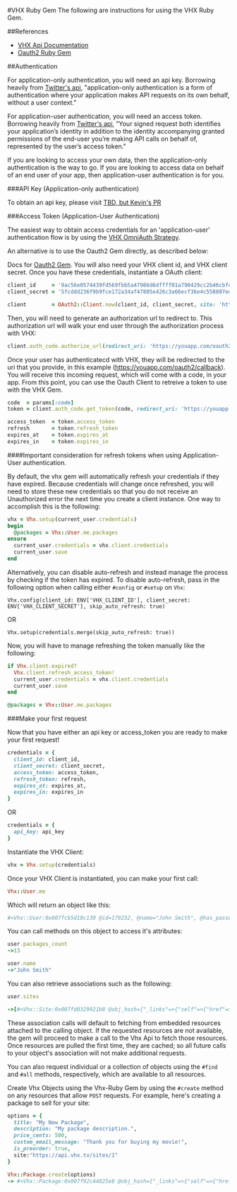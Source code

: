 #VHX Ruby Gem
The following are instructions for using the VHX Ruby Gem.

##References
* [VHX Api Documentation](http://dev.vhx.tv/docs/api/)
* [Oauth2 Ruby Gem](https://github.com/intridea/oauth2)

##Authentication

For application-only authentication, you will need an api key. Borrowing heavily from [Twitter's api](https://dev.twitter.com/oauth), "application-only authentication is a form of authentication where your application makes API requests on its own behalf, without a user context."

For application-user authentication, you will need an access token. Borrowing heavily from [Twitter's api](https://dev.twitter.com/oauth), "Your signed request both identifies your application’s identity in addition to the identity accompanying granted permissions of the end-user you’re making API calls on behalf of, represented by the user’s access token."

If you are looking to access your own data, then the application-only authentication is the way to go. If you are looking to access data on behalf of an end user of your app, then application-user authentication is for you.

###API Key (Application-only authentication)

To obtain an api key, please visit [TBD, but Kevin's PR](https://github.com/vhx/crystal/pull/1073)

###Access Token (Application-User Authentication)

The easiest way to obtain access credentials for an 'application-user' authentication flow is by using the [VHX OmniAuth Strategy](https://github.com/vhx/omniauth-vhx).

An alternative is to use the Oauth2 Gem directly, as described below:

Docs for [Oauth2 Gem](https://github.com/intridea/oauth2). You will also need your VHX client id, and VHX client secret. Once you have these credentials, instantiate a OAuth client:

```ruby
client_id     = '9ac56e0574439fd569fbb5a47986d6dffff01a790429cc2b46cbfdd5e47f59ee'
client_secret = '5fcddd236f9b9fce172a34af47805e426c3a66ecf36e4c558807edcc2d52a389'

client        = OAuth2::Client.new(client_id, client_secret, site: 'https://api.vhx.tv')
```

Then, you will need to generate an authorization url to redirect to. This authorization url will walk your end user through the authorization process with VHX:

```ruby
client.auth_code.authorize_url(redirect_uri: 'https://youapp.com/oauth2/callback')
```

Once your user has authenticatecd with VHX, they will be redirected to the uri that you provide, in this example (https://youapp.com/oauth2/callback). You will receive this incoming request, which will come with a code, in your app. From this point, you can use the Oauth Client to retreive a token to use with the VHX Gem.

```ruby
code  = params[:code]
token = client.auth_code.get_token(code, redirect_uri: 'https://youapp.com/oauth2/callback', grant_type: 'authorization_code')

access_token  = token.access_token
refresh       = token.refresh_token
expires_at    = token.expires_at
expires_in    = token.expires_in
```

####Important consideration for refresh tokens when using Application-User authentication.

By default, the vhx gem will automatically refresh your credentials if they have expired. Because credentials will change once refreshed, you will need to store these new credentials so that you do not receive an Unauthorized error the next time you create a client instance. One way to accomplish this is the following:

```ruby
vhx = Vhx.setup(current_user.credentials)
begin
  @packages = Vhx::User.me.packages
ensure
  current_user.credentials = vhx.client.credentials
  current_user.save
end
```

Alternatively, you can disable auto-refresh and instead manage the process by checking if the token has expired. To disable auto-refresh, pass in the following option when calling either `#config` or `#setup` on `Vhx`:

`Vhx.config(client_id: ENV['VHX_CLIENT_ID'], client_secret: ENV['VHX_CLIENT_SECRET'], skip_auto_refresh: true)`

OR

`Vhx.setup(credentials.merge(skip_auto_refresh: true))`

Now, you will have to manage refreshing the token manually like the following:

```ruby
if Vhx.client.expired?
  Vhx.client.refresh_access_token!
  current_user.credentials = vhx.client.credentials
  current_user.save
end

@packages = Vhx::User.me.packages
```

###Make your first request

Now that you have either an api key or access_token you are ready to make your first request!

```ruby
credentials = {
  client_id: client_id,
  client_secret: client_secret,
  access_token: access_token,
  refresh_token: refresh,
  expires_at: expires_at,
  expires_in: expires_in
}
```

OR

```ruby
credentials = {
  api_key: api_key
}
```

Instantiate the VHX Client:

```ruby
vhx = Vhx.setup(credentials)
```

Once your VHX Client is instantiated, you can make your first call:

```ruby
Vhx::User.me
```

Which will return an object like this:
```ruby
#<Vhx::User:0x007fcb5d10c130 @id=179232, @name="John Smith", @has_password=true, @thumbnail={"small"=>"https://secure.gravatar.com/avatar/b883c9efcd8ed81c7934586sca6a6a9.png?d=https://cdn.vhx.tv/assets/thumbnails/default-portrait-small.png&r=PG&s=100", "medium"=>"https://secure.gravatar.com/avatar/b883c9efcd8ed81c7934586sca6a6a9.png?d=https://cdn.vhx.tv/assets/thumbnails/default-portrait-medium.png&r=PG&s=200", "large"=>"https://secure.gravatar.com/avatar/b883c9efcd8ed81c7934586sca6a6a9.png?d=https://cdn.vhx.tv/assets/thumbnails/default-portrait-large.png&r=PG&s=300"}, @packages_count=13, @sites_count=1, @created_at="2013-08-19T19:27:30Z", @updated_at="2015-04-20T20:43:10Z">
```

You can call methods on this object to access it's attributes:

```ruby
user.packages_count
->13

user.name
->"John Smith"
```

You can also retrieve associations such as the following:

```ruby
user.sites

->[#<Vhx::Site:0x007fd0329921b8 @obj_hash={"_links"=>{"self"=>{"href"=>"http://api.vhx.tv/sites/10149"}, "home_page"=>{"href"=>"http://test.vhx.tv"}, "followers"=>{"href"=>"http://api.vhx.tv/sites/10149/followers"}}, "id"=>10149, "title"=>"test", "description"=>"", "domain"=>"test.vhx.tv", "subdomain"=>"test", "key"=>"test", "color"=>"#22B9B0", "facebook_url"=>nil, "twitter_name"=>nil, "google_analytics_id"=>"", "packages_count"=>0, "videos_count"=>0, "followers_count"=>0, "created_at"=>"2015-02-25T20:14:51Z", "updated_at"=>"2015-02-25T20:15:54Z"}, @id=10149, @title="test", @description="", @domain="test.vhx.tv", @subdomain="test", @key="test", @color="#22B9B0", @facebook_url=nil, @twitter_name=nil, @google_analytics_id="", @packages_count=0, @videos_count=0, @followers_count=0, @created_at="2015-02-25T20:14:51Z", @updated_at="2015-02-25T20:15:54Z">]
```

These association calls will default to fetching from embedded resources attached to the calling object. If the requested resources are not available, the gem will proceed to make a call to the Vhx Api to fetch those resources. Once resources are pulled the first time, they are cached; so all future calls to your object's association will not make additional requests.

You can also request individual or a collection of objects using the `#find` and `#all` methods, respectively, which are available to all resources.

Create Vhx Objects using the Vhx-Ruby Gem by using the `#create` method on any resources that allow `POST` requests. For example, here's creating a package to sell for your site:

```ruby
options = {
  title: "My New Package",
  description: "My package description.",
  price_cents: 500,
  custom_email_message: "Thank you for buying my movie!",
  is_preorder: true,
  site:"https://api.vhx.tv/sites/1"
}

Vhx::Package.create(options)
-> #<Vhx::Package:0x007f92c44825e8 @obj_hash={"_links"=>{"self"=>{"href"=>"http://api.crystal.dev/packages/6799"}, "site"=>{"href"=>"http://api.crystal.dev/sites/1900"}, "videos"=>{"href"=>"http://api.crystal.dev/packages/6799/videos"}, "buy_page"=>{"href"=>"http://sagartestmovie.crystal.dev/buy/my-new-package-2"}, "home_page"=>{"href"=>"http://sagartestmovie.crystal.dev/packages/my-new-package-2"}}, "_embedded"=>{"site"=>{"_links"=>{"self"=>{"href"=>"http://api.crystal.dev/sites/1900"}, "home_page"=>{"href"=>"http://sagartestmovie.crystal.dev"}, "followers"=>{"href"=>"http://api.crystal.dev/sites/1900/followers"}}, "id"=>1900, "title"=>"SagarTestMovie", "description"=>"This is my test movie. ", "domain"=>"sagartestmovie.crystal.dev", "subdomain"=>"sagartestmovie", "key"=>"sagartestmovie", "color"=>"#28DBF7", "facebook_url"=>nil, "twitter_name"=>nil, "google_analytics_id"=>"", "packages_count"=>8, "videos_count"=>3, "followers_count"=>35, "created_at"=>"2013-12-27T00:20:28Z", "updated_at"=>"2015-04-23T22:07:56Z"}, "videos"=>[], "trailer"=>nil}, "id"=>6799, "title"=>"My New Package", "description"=>"My package description.", "sku"=>"my-new-package-2", "price"=>{"cents"=>500, "currency"=>"USD", "formatted"=>"$5", "US"=>{"cents"=>500, "currency"=>"USD", "formatted"=>"$5"}}, "rental"=>nil, "trailer_url"=>nil, "trailer_embed_code"=>"<iframe src=\"http://embed.crystal.dev/packages/6799\" width=\"640\" height=\"360\" frameborder=\"0\" webkitAllowFullScreen mozallowfullscreen allowFullScreen></iframe>", "thumbnail"=>{"small"=>"http://cdn.crystal.dev/assets/thumbnails/default-small.png", "medium"=>"http://cdn.crystal.dev/assets/thumbnails/default-medium.png", "large"=>"http://cdn.crystal.dev/assets/thumbnails/default-large.png", "blurred"=>nil}, "is_active"=>true, "is_locked"=>false, "is_preorder"=>true, "release_date"=>nil, "videos_count"=>0, "extras_count"=>0, "created_at"=>"2015-04-23T22:07:56Z", "updated_at"=>"2015-04-23T22:07:56Z"}, @id=6799, @title="My New Package", @description="My package description.", @sku="my-new-package-2", @price={"cents"=>500, "currency"=>"USD", "formatted"=>"$5", "US"=>{"cents"=>500, "currency"=>"USD", "formatted"=>"$5"}}, @rental=nil, @trailer_url=nil, @trailer_embed_code="<iframe src=\"http://embed.crystal.dev/packages/6799\" width=\"640\" height=\"360\" frameborder=\"0\" webkitAllowFullScreen mozallowfullscreen allowFullScreen></iframe>", @thumbnail={"small"=>"http://cdn.crystal.dev/assets/thumbnails/default-small.png", "medium"=>"http://cdn.crystal.dev/assets/thumbnails/default-medium.png", "large"=>"http://cdn.crystal.dev/assets/thumbnails/default-large.png", "blurred"=>nil}, @is_active=true, @is_locked=false, @is_preorder=true, @release_date=nil, @videos_count=0, @extras_count=0, @created_at="2015-04-23T22:07:56Z", @updated_at="2015-04-23T22:07:56Z", @self=nil, @site=nil, @videos=nil, @buy_page=nil, @home_page=nil, @packages=nil, @sites=nil>
```
